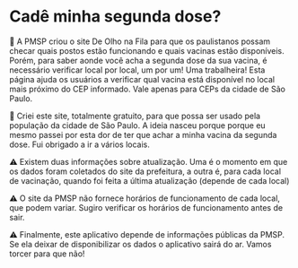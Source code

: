 # Cadê minha segunda dose?
 
💉 A PMSP criou o site De Olho na Fila para que os paulistanos possam checar quais postos estão funcionando e quais vacinas estão disponíveis. Porém, para saber aonde você acha a segunda dose da sua vacina, é necessário verificar local por local, um por um! Uma trabalheira! Esta página ajuda os usuários a verificar qual vacina está disponível no local mais próximo do CEP informado. Vale apenas para CEPs da cidade de São Paulo.

💉 Criei este site, totalmente gratuito, para que possa ser usado pela população da cidade de São Paulo. A ideia nasceu porque porque eu mesmo passei por esta dor de ter que achar a minha vacina da segunda dose. Fui obrigado a ir a vários locais.

⚠️ Existem duas informações sobre atualização. Uma é o momento em que os dados foram coletados do site da prefeitura, a outra é, para cada local de vacinação, quando foi feita a última atualização (depende de cada local)

⚠️ O site da PMSP não fornece horários de funcionamento de cada local, que podem variar. Sugiro verificar os horários de funcionamento antes de sair.

⚠️ Finalmente, este aplicativo depende de informações públicas da PMSP. Se ela deixar de disponibilizar os dados o aplicativo sairá do ar. Vamos torcer para que não!

